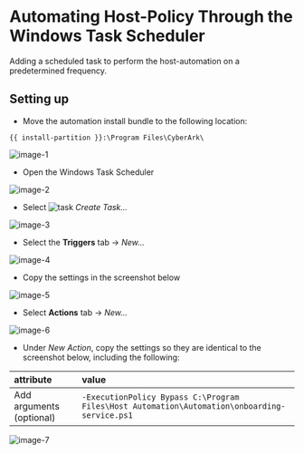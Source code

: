 # Automating Host-Policy Through the Windows Task Scheduler

Adding a scheduled task to perform the host-automation on a predetermined frequency.

## Setting up

- Move the automation install bundle to the following location:
```
{{ install-partition }}:\Program Files\CyberArk\
```
![image-1]

- Open the Windows Task Scheduler

![image-2]

- Select ![task] *Create Task...*

![image-3]

- Select the **Triggers** tab -> *New...*

![image-4]

- Copy the settings in the screenshot below

![image-5]

- Select **Actions** tab -> *New...*

![image-6]

- Under *New Action*, copy the settings so they are identical to the screenshot below, including the following:

 | attribute                | value             |
 | :----------------------  | :---------------- |
 | Add arguments (optional) | `-ExecutionPolicy Bypass C:\Program Files\Host Automation\Automation\onboarding-service.ps1` |

![image-7]



[image-1]: https://github.com/ztwright/policy-automation/blob/main/images/host-auto-folder.png

[image-2]: https://github.com/ztwright/policy-automation/blob/main/images/find-task-sched.png

[image-3]: https://github.com/ztwright/policy-automation/blob/main/images/create-task.png

[task]: https://github.com/ztwright/policy-automation/blob/main/images/task.png

[image-4]: https://github.com/ztwright/policy-automation/blob/main/images/trigger.png

[image-5]: https://github.com/ztwright/policy-automation/blob/main/images/trigger-settings.png

[image-6]: https://github.com/ztwright/policy-automation/blob/main/images/action.png

[image-7]: https://github.com/ztwright/policy-automation/blob/main/images/set-exec-policy.png

